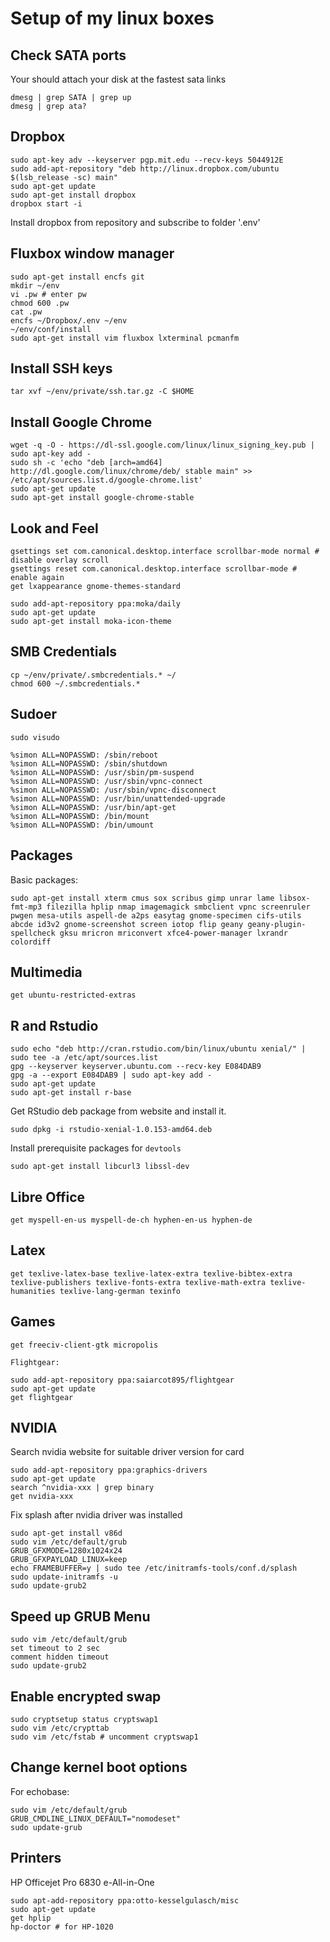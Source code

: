 # Setup of my linux boxes

## Check SATA ports
Your should attach your disk at the fastest sata links

    dmesg | grep SATA | grep up
    dmesg | grep ata?

## Dropbox
    sudo apt-key adv --keyserver pgp.mit.edu --recv-keys 5044912E
    sudo add-apt-repository "deb http://linux.dropbox.com/ubuntu $(lsb_release -sc) main"
    sudo apt-get update
    sudo apt-get install dropbox
    dropbox start -i

Install dropbox from repository and subscribe to folder '.env'

## Fluxbox window manager
    sudo apt-get install encfs git
    mkdir ~/env
    vi .pw # enter pw
    chmod 600 .pw
    cat .pw
    encfs ~/Dropbox/.env ~/env
    ~/env/conf/install
    sudo apt-get install vim fluxbox lxterminal pcmanfm
    
## Install SSH keys
    tar xvf ~/env/private/ssh.tar.gz -C $HOME

## Install Google Chrome

    wget -q -O - https://dl-ssl.google.com/linux/linux_signing_key.pub | sudo apt-key add -
    sudo sh -c 'echo "deb [arch=amd64] http://dl.google.com/linux/chrome/deb/ stable main" >> /etc/apt/sources.list.d/google-chrome.list'
    sudo apt-get update
    sudo apt-get install google-chrome-stable
    
## Look and Feel

    gsettings set com.canonical.desktop.interface scrollbar-mode normal # disable overlay scroll
    gsettings reset com.canonical.desktop.interface scrollbar-mode # enable again
    get lxappearance gnome-themes-standard
    
    sudo add-apt-repository ppa:moka/daily
    sudo apt-get update
    sudo apt-get install moka-icon-theme

## SMB Credentials

    cp ~/env/private/.smbcredentials.* ~/
    chmod 600 ~/.smbcredentials.*

## Sudoer

    sudo visudo

    %simon ALL=NOPASSWD: /sbin/reboot
    %simon ALL=NOPASSWD: /sbin/shutdown
    %simon ALL=NOPASSWD: /usr/sbin/pm-suspend
    %simon ALL=NOPASSWD: /usr/sbin/vpnc-connect
    %simon ALL=NOPASSWD: /usr/sbin/vpnc-disconnect
    %simon ALL=NOPASSWD: /usr/bin/unattended-upgrade
    %simon ALL=NOPASSWD: /usr/bin/apt-get
    %simon ALL=NOPASSWD: /bin/mount
    %simon ALL=NOPASSWD: /bin/umount

## Packages
Basic packages:

    sudo apt-get install xterm cmus sox scribus gimp unrar lame libsox-fmt-mp3 filezilla hplip nmap imagemagick smbclient vpnc screenruler pwgen mesa-utils aspell-de a2ps easytag gnome-specimen cifs-utils abcde id3v2 gnome-screenshot screen iotop flip geany geany-plugin-spellcheck gksu mricron mriconvert xfce4-power-manager lxrandr colordiff
    
## Multimedia
    get ubuntu-restricted-extras
    
## R and Rstudio
    sudo echo "deb http://cran.rstudio.com/bin/linux/ubuntu xenial/" | sudo tee -a /etc/apt/sources.list
    gpg --keyserver keyserver.ubuntu.com --recv-key E084DAB9
    gpg -a --export E084DAB9 | sudo apt-key add -
    sudo apt-get update
    sudo apt-get install r-base   
    
Get RStudio deb package from website and install it.
    
    sudo dpkg -i rstudio-xenial-1.0.153-amd64.deb

Install prerequisite packages for `devtools`
    
    sudo apt-get install libcurl3 libssl-dev

## Libre Office

    get myspell-en-us myspell-de-ch hyphen-en-us hyphen-de

## Latex

    get texlive-latex-base texlive-latex-extra texlive-bibtex-extra texlive-publishers texlive-fonts-extra texlive-math-extra texlive-humanities texlive-lang-german texinfo

## Games

    get freeciv-client-gtk micropolis
    
    Flightgear:
    
    sudo add-apt-repository ppa:saiarcot895/flightgear
    sudo apt-get update
    get flightgear
    
## NVIDIA
Search nvidia website for suitable driver version for card

    sudo add-apt-repository ppa:graphics-drivers
    sudo apt-get update
    search ^nvidia-xxx | grep binary
    get nvidia-xxx

Fix splash after nvidia driver was installed

    sudo apt-get install v86d
    sudo vim /etc/default/grub
    GRUB_GFXMODE=1280x1024x24
    GRUB_GFXPAYLOAD_LINUX=keep
    echo FRAMEBUFFER=y | sudo tee /etc/initramfs-tools/conf.d/splash
    sudo update-initramfs -u
    sudo update-grub2

## Speed up GRUB Menu

    sudo vim /etc/default/grub
    set timeout to 2 sec
    comment hidden timeout
    sudo update-grub2

## Enable encrypted swap

    sudo cryptsetup status cryptswap1
    sudo vim /etc/crypttab
    sudo vim /etc/fstab # uncomment cryptswap1

## Change kernel boot options
For echobase:

    sudo vim /etc/default/grub
    GRUB_CMDLINE_LINUX_DEFAULT="nomodeset"
    sudo update-grub

## Printers
HP Officejet Pro 6830 e-All-in-One

    sudo apt-add-repository ppa:otto-kesselgulasch/misc
    sudo apt-get update
    get hplip
    hp-doctor # for HP-1020
